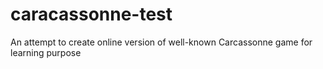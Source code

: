 # caracassonne-test
An attempt to create online version of well-known Carcassonne game for learning purpose
